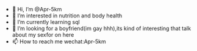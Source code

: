 - 👋 Hi, I’m @Apr-5km
- 👀 I’m interested in nutrition and body health
- 🌱 I’m currently learning sql
- 💞️ I’m looking for a boyfriend(im gay hhh),its kind of interesting that talk about my sexfor on here
- 📫 How to reach me wechat:Apr-5km

<!---
Apr-5km/Apr-5km is a ✨ special ✨ repository because its `README.md` (this file) appears on your GitHub profile.
You can click the Preview link to take a look at your changes.
--->
